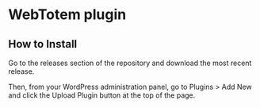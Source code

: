 # WebTotem plugin
## How to Install ##

Go to the releases section of the repository and download the most recent release.

Then, from your WordPress administration panel, go to Plugins > Add New and click the Upload Plugin button at the top of the page.